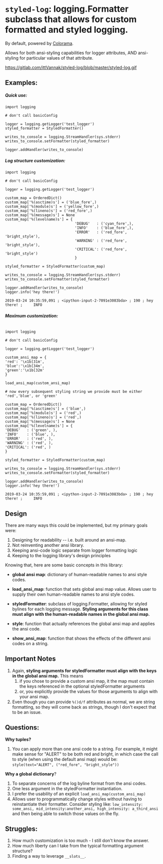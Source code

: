 ``styled-log``: logging.Formatter subclass that allows for custom formatted and styled logging.
=================================================================================================


By default, powered by [Colorama](https://github.com/tartley/colorama).

Allows for both ansi-styling capabilities for logger attributes, AND ansi-styling for particular values of that attribute. 

https://gitlab.com/ittVannak/styled-log/blob/master/styled-log.gif

## Examples:

##### Quick use:
```
import logging

# don't call basicConfig

logger = logging.getLogger('test_logger')
styled_formatter = StyledFormatter()

writes_to_console = logging.StreamHandler(sys.stderr)
writes_to_console.setFormatter(styled_formatter)

logger.addHandler(writes_to_console)
```

##### Log structure customization:
```
import logging

# don't call basicConfig

logger = logging.getLogger('test_logger')

custom_map = OrderedDict()
custom_map['%(asctime)s'] = ('blue_fore',)
custom_map['%(module)s'] = ('yellow_fore',)
custom_map['%(lineno)s'] = ('red_fore',)
custom_map['%(message)s'] = None
custom_map['%(levelname)s'] = {
                                'DEBUG'   : ('cyan_fore',), 
                                'INFO'    : ('blue_fore',),
                                'ERROR'   : ('red_fore', 'bright_style'),
                                'WARNING' : ('red_fore', 'bright_style'),
                                'CRITICAL': ('red_fore', 'bright_style')
                                }

styled_formatter = StyledFormatter(custom_map)

writes_to_console = logging.StreamHandler(sys.stderr)
writes_to_console.setFormatter(styled_formatter)

logger.addHandler(writes_to_console)
logger.info('hey there!')

2019-03-24 10:35:59,091 ; <ipython-input-2-7091e3083bda> ; 190 ; hey there! ;     INFO
```

##### Maximum customization:
```

import logging

# don't call basicConfig

logger = logging.getLogger('test_logger')

custom_ansi_map = {
'red': '\x1b[31m', 
'blue':'\x1b[34m', 
'green':'\x1b[32m'
}

load_ansi_map(custom_ansi_map)

# now every subsequent styling string we provide must be either 'red','blue', or 'green'

custom_map = OrderedDict()
custom_map['%(asctime)s'] = ('blue',)
custom_map['%(module)s'] = ('red',)
custom_map['%(lineno)s'] = ('red',)
custom_map['%(message)s'] = None
custom_map['%(levelname)s'] = {
'DEBUG'   : ('green', ), 
'INFO'    : ('blue', ),
'ERROR'   : ('red', ),
'WARNING' : ('red', ),
'CRITICAL': ('red', )
}

styled_formatter = StyledFormatter(custom_map)

writes_to_console = logging.StreamHandler(sys.stderr)
writes_to_console.setFormatter(styled_formatter)

logger.addHandler(writes_to_console)
logger.info('hey there!')

2019-03-24 10:35:59,091 ; <ipython-input-2-7091e3083bda> ; 190 ; hey there! ;     INFO
```

## Design

There are many ways this could be implemented, but my primary goals were:
1. Designing for readability -- i.e.  built around an ansi-map.
2. Not reinventing another ansi library.
3. Keeping ansi-code logic separate from logger formatting logic 
4. Keeping to the logging library's design principles

Knowing that, here are some basic concepts in this library:


* **global ansi map**: dictionary of human-readable names to ansi style codes.

* **load_ansi_map**: function that sets global ansi map value. Allows user to supply their own human-readable names to ansi style codes.

* **styledFormatter**: subclass of logging.Formatter, allowing for styled bylines for each logging message. **Styling arguments for this class must align with the human-readable names in the global ansi map.** 

* **style**: function that actually references the global ansi map and applies the ansi code.

* **show_ansi_map**: function that shows the effects of the different ansi codes on a string.

## Important Notes
1. Again,  **styling arguments for styledFormatter must align with the keys in the global ansi map.**  This means 
    1. if you chose to provide a custom ansi map, it the map must contain the keys referenced in the optional styledFormatter arguments
    2. or, you explicitly provide the values for those arguments to align with your ansi map.
2. Even though you can provide ```%()d/f``` attributes as normal, we are string formatting, so they will come back as strings, though I don't expect that to be an issue.

## Questions:
**Why tuples?**
1. You can apply more than one ansi code to a string. For example, it might make sense for "ALERT" to be both red and bright, in which case the call to style (when using the default ansi map) would be:
```style(text="ALERT", ("red_fore", "bright_style"))```

**Why a global dictionary**?
1. To separate concerns of the log byline format from the ansi codes.
2. One less argument in the styledFormatter instantiation.
3. I prefer the usability of an explicit ```load_ansi_map(custom_ansi_map)```
4. Allows user to programmatically change styles without having to reinstantiate their formatter. Consider styling like:
```low_intensity: some_ansi, mid_intensity:another_ansi, high_intensity: a_third_ansi``` and then being able to switch those values on the fly.

## Struggles:
1. How much customization is too much - I still don't know the answer.
2. How much liberty can I take from the typical formatting argument structure?
3. Finding  a way to leverage ```__slots__```.